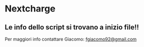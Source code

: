 # Nextcharge



## Le info dello script si trovano a inizio file!!

Per maggiori info contattare Giacomo: fgiacomo92@gmail.com

